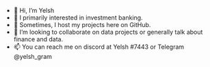 - 👋 Hi, I’m Yelsh
- 👀 I primarily interested in investment banking. 
- 🌱 Sometimes, I host my projects here on GitHub. 
- 💞️ I’m looking to collaborate on data projects or generally talk about finance and data. 
- 📫 You can reach me on discord at Yelsh #7443 or Telegram @yelsh_gram

<!---
yelshg/yelshg is a ✨ special ✨ repository because its `README.md` (this file) appears on your GitHub profile.
You can click the Preview link to take a look at your changes.
--->
